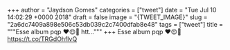 
+++
author = "Jaydson Gomes"
categories = ["tweet"]
date = "Tue Jul 10 14:02:29 +0000 2018"
draft = false
image = "{TWEET_IMAGE}"
slug = "2a6dc7409a898e506c53db039c2c7400dfab8e48"
tags = ["tweet"]
title = """Esse album pqp ❤️😍🤘 htt..."""
+++
Esse album pqp ❤️😍🤘 https://t.co/TRGdOhflvQ
